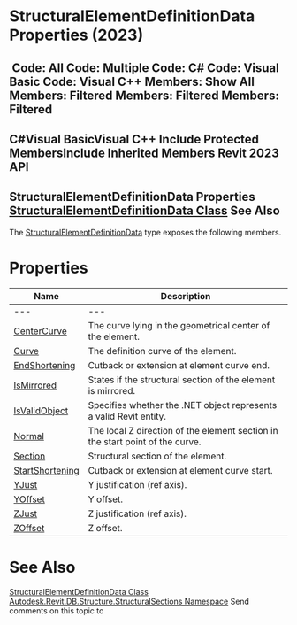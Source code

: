 # StructuralElementDefinitionData Properties (2023)

﻿
 Code: All Code: Multiple Code: C# Code: Visual Basic Code: Visual C++  Members: Show All Members: Filtered Members: Filtered Members: Filtered   
---  
C#Visual BasicVisual C++
Include Protected MembersInclude Inherited Members
Revit 2023 API  
---  
StructuralElementDefinitionData Properties  
[StructuralElementDefinitionData Class](f7a0e8ec-6fd5-43e5-1a54-5cb6ebe009c7.md "StructuralElementDefinitionData Class") See Also  
---  
The [StructuralElementDefinitionData](f7a0e8ec-6fd5-43e5-1a54-5cb6ebe009c7.md "StructuralElementDefinitionData Class") type exposes the following members.
# Properties
| Name | Description |
| --- | --- |
| --- | --- | --- |
| [CenterCurve](5d22cdfd-5eff-c54a-4560-c83fa56f47bc.md "CenterCurve Property") | The curve lying in the geometrical center of the element. |
| [Curve](c5f1017e-ee00-d2a9-0264-584af4a485eb.md "Curve Property") | The definition curve of the element. |
| [EndShortening](2c5ecd7f-a530-4058-bfcc-cbb4a681cd09.md "EndShortening Property") | Cutback or extension at element curve end. |
| [IsMirrored](2f7e8448-b986-76b6-e2af-3fb5eae8782c.md "IsMirrored Property") | States if the structural section of the element is mirrored. |
| [IsValidObject](494cfba7-05b4-c326-611a-a40e5bd55740.md "IsValidObject Property") | Specifies whether the .NET object represents a valid Revit entity. |
| [Normal](b6fb8d33-a9b6-7c84-fb97-af35e3561fdf.md "Normal Property") | The local Z direction of the element section in the start point of the curve. |
| [Section](703a784b-7136-8c4a-b99b-5b0b9b0b66b1.md "Section Property") | Structural section of the element. |
| [StartShortening](8c6e46cb-d574-f036-c5b2-d5eec3544c22.md "StartShortening Property") | Cutback or extension at element curve start. |
| [YJust](f9c791a3-8c09-a254-c63b-a34dd5ba163b.md "YJust Property") | Y justification (ref axis). |
| [YOffset](fa7484b3-067a-ee6a-bcda-87250dee2acb.md "YOffset Property") | Y offset. |
| [ZJust](042f6a1b-2f18-9ddf-0924-06b791a4f570.md "ZJust Property") | Z justification (ref axis). |
| [ZOffset](df49b65c-35a0-f63b-c5a8-fc0e6d3010ec.md "ZOffset Property") | Z offset. |

# See Also
[StructuralElementDefinitionData Class](f7a0e8ec-6fd5-43e5-1a54-5cb6ebe009c7.md "StructuralElementDefinitionData Class")
[Autodesk.Revit.DB.Structure.StructuralSections Namespace](09862f38-63f6-a5f8-e560-ae775901bc92.md "Autodesk.Revit.DB.Structure.StructuralSections Namespace")
Send comments on this topic to 